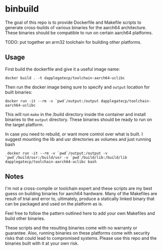 # binbuild
The goal of this repo is to provide Dockerfile and Makefile scripts to generate cross-builds of various binaries for the aarch64 architecture. These binaries should be compatible to run on certain aarch64 platforms. 

TODO: put together an arm32 toolchain for building other platforms.

## Usage
First build the dockerfile and give it a useful image name:
```
docker build . -t dapplegatecp/toolchain-aarch64-uclibc
```

Then run the docker image being sure to specify and `output` location for built binaries:
```
docker run -it --rm -v `pwd`/output:/output dapplegatecp/toolchain-aarch64-uclibc
```

This will run `make` in the /build directory inside the container and install binaries to the `output` directory. These binaries should be ready to run on the target platform.

In case you need to rebuild, or want more control over what is built. I suggest mounting the lib and usr directories as volumes and just running bash

```
 docker run -it --rm -v `pwd`/output:/output -v `pwd`/build/usr:/build/usr -v `pwd`/build/lib:/build/lib dapplegatecp/toolchain-aarch64-uclibc bash
 ```

## Notes
I'm not a cross-compile or toolchain expert and these scripts are my best guess on building binaries for aarch64 hardware. Many of the Makefiles are result of trial and error to, ultimately, produce a statically linked binary that can be packaged and used on the platform as is. 

Feel free to follow the pattern outlined here to add your own Makefiles and build other binaries.  

These scripts and the resulting binaries come with no warranty or guarantee. Also, running binaries on these platforms come with security risks that could lead to compromised systems. Please use this repo and the binaries built with it at your own risk.